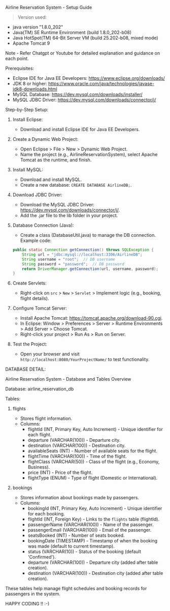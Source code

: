 Airline Reservation System - Setup Guide


>Version used:

- java version "1.8.0_202"  
- Java(TM) SE Runtime Environment (build 1.8.0_202-b08)  
- Java HotSpot(TM) 64-Bit Server VM (build 25.202-b08, mixed mode)   
- Apache Tomcat 9   


Note - Refer Chatgpt or Youtube for detailed explanation and guidance on each point.

Prerequisites:
- Eclipse IDE for Java EE Developers: https://www.eclipse.org/downloads/
- JDK 8 or higher: https://www.oracle.com/java/technologies/javase-jdk8-downloads.html
- MySQL Database: https://dev.mysql.com/downloads/installer/
- MySQL JDBC Driver: https://dev.mysql.com/downloads/connector/j/

Step-by-Step Setup:

1. Install Eclipse:
   - Download and install Eclipse IDE for Java EE Developers.

2. Create a Dynamic Web Project:
   - Open Eclipse > File > New > Dynamic Web Project.
   - Name the project (e.g., AirlineReservationSystem), select Apache Tomcat as the runtime, and finish.

3. Install MySQL:
   - Download and install MySQL.
   - Create a new database: `CREATE DATABASE AirlineDB;`.

4. Download JDBC Driver:
   - Download the MySQL JDBC Driver: https://dev.mysql.com/downloads/connector/j/.
   - Add the .jar file to the lib folder in your project.

5. Database Connection (Java):
   - Create a class (DatabaseUtil.java) to manage the DB connection.
   Example code:
   ```java
   public static Connection getConnection() throws SQLException {
       String url = "jdbc:mysql://localhost:3306/AirlineDB";
       String username = "root";  // DB username
       String password = "password";  // DB password
       return DriverManager.getConnection(url, username, password);
   }

6. Create Servlets:
   - Right-click on `src` > `New` > `Servlet` > Implement logic (e.g., booking, flight details).

7. Configure Tomcat Server:
   - Install Apache Tomcat: https://tomcat.apache.org/download-90.cgi.
   - In Eclipse: Window > Preferences > Server > Runtime Environments > Add Server > Choose Tomcat.
   - Right-click your project > Run As > Run on Server.

8. Test the Project:
   - Open your browser and visit `http://localhost:8080/YourProjectName/` to test functionality.




DATABASE DETAIL:

Airline Reservation System - Database and Tables Overview

Database: airline_reservation_db

Tables:

1. flights
   - Stores flight information.
   - Columns:
     - flightId (INT, Primary Key, Auto Increment) - Unique identifier for each flight.
     - departure (VARCHAR(100)) - Departure city.
     - destination (VARCHAR(100)) - Destination city.
     - availableSeats (INT) - Number of available seats for the flight.
     - flightTime (VARCHAR(100)) - Time of the flight.
     - flightClass (VARCHAR(50)) - Class of the flight (e.g., Economy, Business).
     - price (INT) - Price of the flight.
     - flightType (ENUM) - Type of flight (Domestic or International).

2. bookings
   - Stores information about bookings made by passengers.
   - Columns:
     - bookingId (INT, Primary Key, Auto Increment) - Unique identifier for each booking.
     - flightId (INT, Foreign Key) - Links to the `flights` table (flightId).
     - passengerName (VARCHAR(100)) - Name of the passenger.
     - passengerEmail (VARCHAR(100)) - Email of the passenger.
     - seatsBooked (INT) - Number of seats booked.
     - bookingDate (TIMESTAMP) - Timestamp of when the booking was made (default to current timestamp).
     - status (VARCHAR(10)) - Status of the booking (default 'Confirmed').
     - departure (VARCHAR(100)) - Departure city (added after table creation).
     - destination (VARCHAR(100)) - Destination city (added after table creation).


These tables help manage flight schedules and booking records for passengers in the system.

HAPPY CODING !! :-) 


